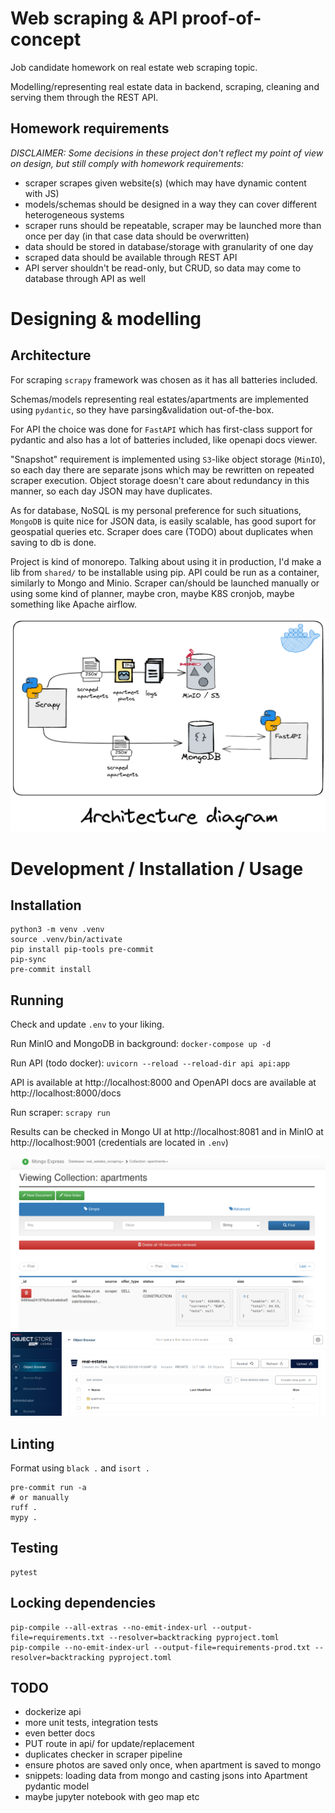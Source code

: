 # Web scraping & API proof-of-concept

Job candidate homework on real estate web scraping topic.

Modelling/representing real estate data in backend, scraping, cleaning and serving them through the REST API.

## Homework requirements

*DISCLAIMER: Some decisions in these project don't reflect my point of view on design, but still comply with homework requirements:*

- scraper scrapes given website(s) (which may have dynamic content with JS)
- models/schemas should be designed in a way they can cover different heterogeneous systems
- scraper runs should be repeatable, scraper may be launched more than once per day (in that case data should be overwritten)
- data should be stored in database/storage with granularity of one day
- scraped data should be available through REST API
- API server shouldn't be read-only, but CRUD, so data may come to database through API as well

# Designing & modelling

## Architecture

For scraping `scrapy` framework was chosen as it has all batteries included.

Schemas/models representing real estates/apartments are implemented using `pydantic`, so they have parsing&validation
out-of-the-box.

For API the choice was done for `FastAPI` which has first-class support for pydantic and also has a lot of batteries included, like openapi docs viewer.

"Snapshot" requirement is implemented using `S3`-like object storage (`MinIO`), so each day there are separate jsons
which may be rewritten on repeated scraper execution. Object storage doesn't care about redundancy in this manner, so
each day JSON may have duplicates.

As for database, NoSQL is my personal preference for such situations, `MongoDB` is quite nice for JSON data,
is easily scalable, has good suport for geospatial queries etc. Scraper does care (TODO) about duplicates when saving to db is done.

Project is kind of monorepo. Talking about using it in production, I'd make a lib from `shared/` to be installable using pip.
API could be run as a container, similarly to Mongo and Minio. Scraper can/should be launched manually or using some kind of planner,
maybe cron, maybe K8S cronjob, maybe something like Apache airflow.

![](./docs/architecture.png)

# Development / Installation / Usage

## Installation

```shell
python3 -m venv .venv
source .venv/bin/activate
pip install pip-tools pre-commit
pip-sync
pre-commit install
```

## Running

Check and update `.env` to your liking.

Run MinIO and MongoDB in background: `docker-compose up -d`

Run API (todo docker): `uvicorn --reload --reload-dir api api:app`

API is available at http://localhost:8000 and OpenAPI docs are available at http://localhost:8000/docs

Run scraper: `scrapy run`

Results can be checked in Mongo UI at http://localhost:8081 and in MinIO at http://localhost:9001 (credentials are located in `.env`)

![](./docs/mongo_ui.png)
![](./docs/minio.png)

## Linting

Format using `black .` and `isort .`

```shell
pre-commit run -a
# or manually
ruff .
mypy .
```

## Testing

```shell
pytest
```

## Locking dependencies

```shell
pip-compile --all-extras --no-emit-index-url --output-file=requirements.txt --resolver=backtracking pyproject.toml
pip-compile --no-emit-index-url --output-file=requirements-prod.txt --resolver=backtracking pyproject.toml
```

## TODO

- dockerize api
- more unit tests, integration tests
- even better docs
- PUT route in api/ for update/replacement
- duplicates checker in scraper pipeline
- ensure photos are saved only once, when apartment is saved to mongo
- snippets: loading data from mongo and casting jsons into Apartment pydantic model
- maybe jupyter notebook with geo map etc
